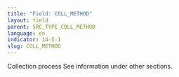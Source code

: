 ```yaml
---
title: "Field: COLL_METHOD"
layout: field
parent: SRC_TYPE_COLL_METHOD
language: en
indicator: 14-5-1
slug: COLL_METHOD
---
```

Collection process
See information under other sections.